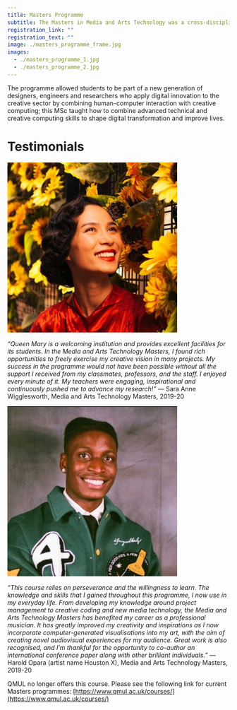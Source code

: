 ```yaml
---
title: Masters Programme
subtitle: The Masters in Media and Arts Technology was a cross-disciplinary one-year full-time Postgraduate programme in creative computing, unique in the UK.
registration_link: ""
registration_text: ""
image: ./masters_programme_frame.jpg
images:
  - ./masters_programme_1.jpg
  - ./masters_programme_2.jpg
---
```


The programme allowed students to be part of a new generation of designers,
engineers and researchers who apply digital innovation to the creative sector by
combining human-computer interaction with creative computing; this MSc taught
how to combine advanced technical and creative computing skills to shape digital
transformation and improve lives.

# Testimonials

![Sara Anne Wigglesworth](./masters_programme_sara.jpg)

_“Queen Mary is a welcoming institution and provides excellent facilities for its students. In the Media and Arts Technology Masters, I found rich opportunities to freely exercise my creative vision in many projects. My success in the programme would not have been possible without all the support I received from my classmates, professors, and the staff. I enjoyed every minute of it. My teachers were engaging, inspirational and continuously pushed me to advance my research!”_
—
Sara Anne Wigglesworth, Media and Arts Technology Masters, 2019-20

![Harold Opara](./masters_programme_harold.jpg)

_“This course relies on perseverance and the willingness to learn. The knowledge and skills that I gained throughout this programme, I now use in my everyday life. From developing my knowledge around project management to creative coding and new media technology, the Media and Arts Technology Masters has benefited my career as a professional musician. It has greatly improved my creativity and inspirations as I now incorporate computer-generated visualisations into my art, with the aim of creating novel audiovisual experiences for my audience. Great work is also recognised, and I’m thankful for the opportunity to co-author an international conference paper along with other brilliant individuals.”_
—
Harold Opara (artist name Houston X), Media and Arts Technology Masters, 2019-20

QMUL no longer offers this course. Please see the following link for current Masters programmes:
[https://www.qmul.ac.uk/courses/](https://www.qmul.ac.uk/courses/)
